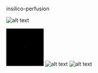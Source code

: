 insilico-perfusion

![alt text](creation.gif)


![alt text](concP.gif)
![alt text](concI.gif)
![alt text](conc.gif) 

